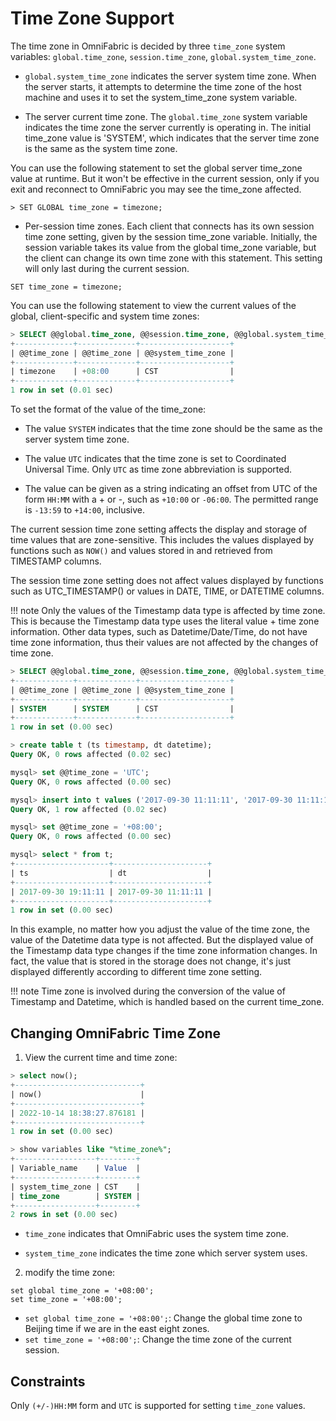 # Time Zone Support

The time zone in OmniFabric is decided by three `time_zone` system variables: `global.time_zone`, `session.time_zone`, `global.system_time_zone`.

* `global.system_time_zone` indicates the server system time zone. When the server starts, it attempts to determine the time zone of the host machine and uses it to set the system_time_zone system variable.

* The server current time zone. The `global.time_zone` system variable indicates the time zone the server currently is operating in. The initial time_zone value is 'SYSTEM', which indicates that the server time zone is the same as the system time zone.

You can use the following statement to set the global server time_zone value at runtime. But it won't be effective in the current session, only if you exit and reconnect to OmniFabric you may see the time_zone affected.

```
> SET GLOBAL time_zone = timezone;
```

* Per-session time zones. Each client that connects has its own session time zone setting, given by the session time_zone variable. Initially, the session variable takes its value from the global time_zone variable, but the client can change its own time zone with this statement. This setting will only last during the current session.

```
SET time_zone = timezone;
```

You can use the following statement to view the current values of the global, client-specific and system time zones:

```sql
> SELECT @@global.time_zone, @@session.time_zone, @@global.system_time_zone;
+-------------+-------------+--------------------+
| @@time_zone | @@time_zone | @@system_time_zone |
+-------------+-------------+--------------------+
| timezone    | +08:00      | CST                |
+-------------+-------------+--------------------+
1 row in set (0.01 sec)
```

To set the format of the value of the time_zone:

- The value `SYSTEM` indicates that the time zone should be the same as the server system time zone.

- The value `UTC` indicates that the time zone is set to Coordinated Universal Time. Only `UTC` as time zone abbreviation is supported.

- The value can be given as a string indicating an offset from UTC of the form `HH:MM` with a + or -, such as `+10:00` or `-06:00`. The permitted range is `-13:59` to `+14:00`, inclusive.

The current session time zone setting affects the display and storage of time values that are zone-sensitive. This includes the values displayed by functions such as `NOW()` and values stored in and retrieved from TIMESTAMP columns.

The session time zone setting does not affect values displayed by functions such as UTC_TIMESTAMP() or values in DATE, TIME, or DATETIME columns.

!!! note
    Only the values of the Timestamp data type is affected by time zone. This is because the Timestamp data type uses the literal value + time zone information. Other data types, such as Datetime/Date/Time, do not have time zone information, thus their values are not affected by the changes of time zone.

```sql
> SELECT @@global.time_zone, @@session.time_zone, @@global.system_time_zone;
+-------------+-------------+--------------------+
| @@time_zone | @@time_zone | @@system_time_zone |
+-------------+-------------+--------------------+
| SYSTEM      | SYSTEM      | CST                |
+-------------+-------------+--------------------+
1 row in set (0.00 sec)

> create table t (ts timestamp, dt datetime);
Query OK, 0 rows affected (0.02 sec)

mysql> set @@time_zone = 'UTC';
Query OK, 0 rows affected (0.00 sec)

mysql> insert into t values ('2017-09-30 11:11:11', '2017-09-30 11:11:11');
Query OK, 1 row affected (0.02 sec)

mysql> set @@time_zone = '+08:00';
Query OK, 0 rows affected (0.00 sec)

mysql> select * from t;
+---------------------+---------------------+
| ts                  | dt                  |
+---------------------+---------------------+
| 2017-09-30 19:11:11 | 2017-09-30 11:11:11 |
+---------------------+---------------------+
1 row in set (0.00 sec)
```

In this example, no matter how you adjust the value of the time zone, the value of the Datetime data type is not affected. But the displayed value of the Timestamp data type changes if the time zone information changes. In fact, the value that is stored in the storage does not change, it's just displayed differently according to different time zone setting.

!!! note
    Time zone is involved during the conversion of the value of Timestamp and Datetime, which is handled based on the current time_zone.

## Changing OmniFabric Time Zone

1. View the current time and time zone:

```sql
> select now();
+----------------------------+
| now()                      |
+----------------------------+
| 2022-10-14 18:38:27.876181 |
+----------------------------+
1 row in set (0.00 sec)

> show variables like "%time_zone%";
+------------------+--------+
| Variable_name    | Value  |
+------------------+--------+
| system_time_zone | CST    |
| time_zone        | SYSTEM |
+------------------+--------+
2 rows in set (0.00 sec)
```

- `time_zone` indicates that OmniFabric uses the system time zone.

- `system_time_zone` indicates the time zone which server system uses.

2. modify the time zone:

```
set global time_zone = '+08:00';
set time_zone = '+08:00';
```

- `set global time_zone = '+08:00';`: Change the global time zone to Beijing time if we are in the east eight zones.
- `set time_zone = '+08:00';`: Change the time zone of the current session.

## Constraints

Only `(+/-)HH:MM` form and `UTC` is supported for setting `time_zone` values.
